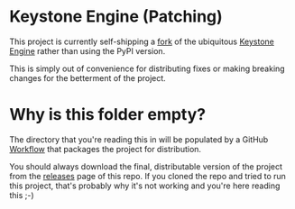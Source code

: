 # Keystone Engine (Patching)

This project is currently self-shipping a [fork](https://github.com/gaasedelen/keystone) of the ubiquitous [Keystone Engine](https://github.com/keystone-engine/keystone) rather than using the PyPI version.

This is simply out of convenience for distributing fixes or making breaking changes for the betterment of the project.

# Why is this folder empty?

The directory that you're reading this in will be populated by a GitHub [Workflow](https://github.com/gaasedelen/titan/blob/main/.github/workflows/package-project.yaml) that packages the project for distribution.

You should always download the final, distributable version of the project from the [releases](https://github.com/gaasedelen/titan/releases) page of this repo. If you cloned the repo and tried to run this project, that's probably why it's not working and you're here reading this ;-)
